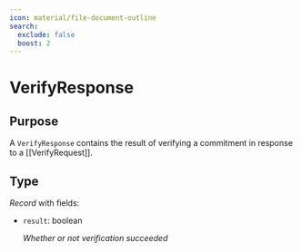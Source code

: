 ```yaml
---
icon: material/file-document-outline
search:
  exclude: false
  boost: 2
---
```


# VerifyResponse

## Purpose

<!-- --8<-- [start:purpose] -->
A `VerifyResponse` contains the result of verifying a commitment in response to a [[VerifyRequest]].
<!-- --8<-- [end:purpose] -->

## Type

<!-- --8<-- [start:type] -->
<div class="type" markdown>

*Record* with fields:

- `result`: boolean

  *Whether or not verification succeeded*
</div>
<!-- --8<-- [end:type] -->
